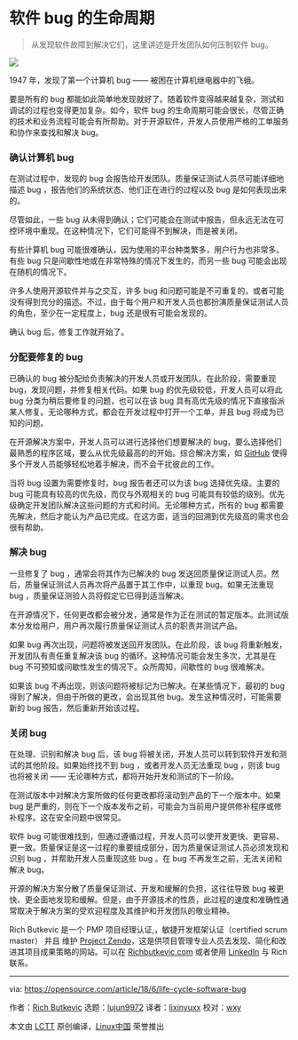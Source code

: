 软件 bug 的生命周期
======

> 从发现软件故障到解决它们，这里讲述是开发团队如何压制软件 bug。

![](https://opensource.com/sites/default/files/styles/image-full-size/public/lead-images/bug_software_issue_tracking_computer_screen.jpg?itok=6qfIHR5y)

1947 年，发现了第一个计算机 bug —— 被困在计算机继电器中的飞蛾。

要是所有的 bug 都能如此简单地发现就好了。随着软件变得越来越复杂，测试和调试的过程也变得更加复杂。如今，软件 bug 的生命周期可能会很长，尽管正确的技术和业务流程可能会有所帮助。对于开源软件，开发人员使用严格的工单服务和协作来查找和解决 bug。

### 确认计算机 bug

在测试过程中，发现的 bug 会报告给开发团队。质量保证测试人员尽可能详细地描述 bug ，报告他们的系统状态、他们正在进行的过程以及 bug 是如何表现出来的。

尽管如此，一些 bug 从未得到确认；它们可能会在测试中报告，但永远无法在可控环境中重现。在这种情况下，它们可能得不到解决，而是被关闭。

有些计算机 bug 可能很难确认，因为使用的平台种类繁多，用户行为也非常多。有些 bug 只是间歇性地或在非常特殊的情况下发生的，而另一些 bug 可能会出现在随机的情况下。

许多人使用开源软件并与之交互，许多 bug 和问题可能是不可重复的，或者可能没有得到充分的描述。不过，由于每个用户和开发人员也都扮演质量保证测试人员的角色，至少在一定程度上，bug 还是很有可能会发现的。

确认 bug 后，修复工作就开始了。

### 分配要修复的 bug

已确认的 bug 被分配给负责解决的开发人员或开发团队。在此阶段，需要重现 bug，发现问题，并修复相关代码。如果 bug 的优先级较低，开发人员可以将此 bug 分类为稍后要修复的问题，也可以在该 bug 具有高优先级的情况下直接指派某人修复。无论哪种方式，都会在开发过程中打开一个工单，并且 bug 将成为已知的问题。

在开源解决方案中，开发人员可以进行选择他们想要解决的 bug，要么选择他们最熟悉的程序区域，要么从优先级最高的的开始。综合解决方案，如 [GitHub][1] 使得多个开发人员能够轻松地着手解决，而不会干扰彼此的工作。

当将 bug 设置为需要修复时，bug 报告者还可以为该 bug 选择优先级。主要的 bug 可能具有较高的优先级，而仅与外观相关的 bug 可能具有较低的级别。优先级确定开发团队解决这些问题的方式和时间。无论哪种方式，所有的 bug 都需要先解决，然后才能认为产品已完成。在这方面，适当的回溯到优先级高的需求也会很有帮助。

### 解决 bug

一旦修复了 bug ，通常会将其作为已解决的 bug 发送回质量保证测试人员。然后，质量保证测试人员再次将产品置于其工作中，以重现 bug。如果无法重现 bug ，质量保证测验人员将假定它已得到适当解决。

在开源情况下，任何更改都会被分发，通常是作为正在测试的暂定版本。此测试版本分发给用户，用户再次履行质量保证测试人员的职责并测试产品。

如果 bug 再次出现，问题将被发送回开发团队。在此阶段，该 bug 将重新触发，开发团队有责任重复解决该 bug 的循环。这种情况可能会发生多次，尤其是在 bug 不可预知或间歇性发生的情况下。众所周知，间歇性的 bug 很难解决。

如果该 bug 不再出现，则该问题将被标记为已解决。在某些情况下，最初的 bug 得到了解决，但由于所做的更改，会出现其他 bug。发生这种情况时，可能需要新的 bug 报告，然后重新开始该过程。

### 关闭 bug

在处理、识别和解决 bug 后，该 bug 将被关闭，开发人员可以转到软件开发和测试的其他阶段。如果始终找不到 bug ，或者开发人员无法重现 bug ，则该 bug 也将被关闭 —— 无论哪种方式，都将开始开发和测试的下一阶段。

在测试版本中对解决方案所做的任何更改都将滚动到产品的下一个版本中。如果 bug 是严重的，则在下一个版本发布之前，可能会为当前用户提供修补程序或修补程序。这在安全问题中很常见。

软件 bug 可能很难找到，但通过遵循过程，开发人员可以使开发更快、更容易、更一致。质量保证是这一过程的重要组成部分，因为质量保证测试人员必须发现和识别 bug ，并帮助开发人员重现这些 bug 。在 bug 不再发生之前，无法关闭和解决 bug。

开源的解决方案分散了质量保证测试、开发和缓解的负担，这往往导致 bug 被更快、更全面地发现和缓解。但是，由于开源技术的性质，此过程的速度和准确性通常取决于解决方案的受欢迎程度及其维护和开发团队的敬业精神。

Rich Butkevic 是一个 PMP 项目经理认证,，敏捷开发框架认证（certified scrum master） 并且  维护 [Project Zendo][2]，这是供项目管理专业人员去发现、简化和改进其项目成果策略的网站。可以在 [Richbutkevic.com][3] 或者使用 [LinkedIn][4] 与 Rich 联系。

--------------------------------------------------------------------------------

via: https://opensource.com/article/18/6/life-cycle-software-bug

作者：[Rich Butkevic][a]
选题：[lujun9972](https://github.com/lujun9972)
译者：[lixinyuxx](https://github.com/lixinyuxx)
校对：[wxy](https://github.com/wxy)

本文由 [LCTT](https://github.com/LCTT/TranslateProject) 原创编译，[Linux中国](https://linux.cn/) 荣誉推出

[a]:https://opensource.com/users/rich-butkevic
[1]:https://github.com/
[2]:https://projectzendo.com
[3]:https://richbutkevic.com
[4]:https://www.linkedin.com/in/richbutkevic
